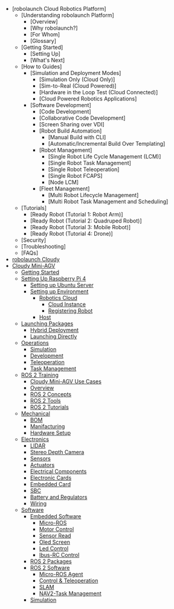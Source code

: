 - [robolaunch Cloud Robotics Platform]
    - [Understanding robolaunch Platform]
        - [Overview]
        - [Why robolaunch?]
        - [For Whom]
        - [Glossary]
    - [Getting Started]
        - [Setting Up]
        - [What's Next]
    - [How to Guides]
        - [Simulation and Deployment Modes]
            - [Simulation Only (Cloud Only)]
            - [Sim-to-Real (Cloud Powered)]
            - [Hardware in the Loop Test (Cloud Connected)]
            - [Cloud Powered Robotics Applications]
        - [Software Development]
            - [Code Development]
            - [Collaborative Code Development]
            - [Screen Sharing over VDI]
            - [Robot Build Automation]
                - [Manual Build with CLI]
                - [Automatic/Incremental Build Over Templating]
            - [Robot Management]
                - [Single Robot Life Cycle Management (LCM)]
                - [Single Robot Task Management]
                - [Single Robot Teleoperation]
                - [Single Robot FCAPS]
                - [Node LCM]
            - [Fleet Management]
                - [Multi Robot Lifecycle Management]
                - [Multi Robot Task Management and Scheduling]
    - [Tutorials]
        - [Ready Robot (Tutorial 1: Robot Arm)]
        - [Ready Robot (Tutorial 2: Quadruped Robot)]
        - [Ready Robot (Tutorial 3: Mobile Robot)]
        - [Ready Robot (Tutorial 4: Drone)]
    - [Security]
    - [Troubleshooting]
    - [FAQs]
- [robolaunch Cloudy](/)
- [Cloudy Mini-AGV](./mini-agv/)
    - [Getting Started](./mini-agv/getting-started.md)
    - [Setting Up Raspberry Pi 4](./mini-agv/raspberry-pi-4-setup/)
        - [Setting up Ubuntu Server](./mini-agv/raspberry-pi-4-setup/ubuntu.md)
        - [Setting up Environment](./mini-agv/raspberry-pi-4-setup/environment/)
            - [Robotics Cloud](./mini-agv/raspberry-pi-4-setup/environment/robotics-cloud/)
                - [Cloud Instance](./mini-agv/raspberry-pi-4-setup/environment/robotics-cloud/cloud-instance.md)
                - [Registering Robot](./mini-agv/raspberry-pi-4-setup/environment/robotics-cloud/physical-instance.md)
            - [Host](./mini-agv/raspberry-pi-4-setup/environment/host.md)
    - [Launching Packages](./mini-agv/launching/)
        - [Hybrid Deployment](./mini-agv/launching/hybrid.md)
        - [Launching Directly](./mini-agv/launching/direct.md)
    - [Operations](./mini-agv/operations/)
        - [Simulation](./mini-agv/operations/simulation.md)
        - [Development](./mini-agv/operations/development.md)
        - [Teleoperation](./mini-agv/operations/teleoperation.md)
        - [Task Management](./mini-agv/operations/task-management.md)
    - [ROS 2 Training](./mini-agv/learning/)
        - [Cloudy Mini-AGV Use Cases](./mini-agv/learning/use-case.md)
        - [Overview](./mini-agv/learning/warming-up.md)
        - [ROS 2 Concepts](./mini-agv/learning/ros2-concepts.md)
        - [ROS 2 Tools](./mini-agv/learning/ros2-tools.md)
        - [ROS 2 Tutorials](./mini-agv/learning/ros2-tutorials.md)
    - [Mechanical](./mini-agv/mechanical/)
        - [BOM](./mini-agv/mechanical/bom-mechanical.md)
        - [Manifacturing](./mini-agv/mechanical/manifacturing.md)
        - [Hardware Setup](./mini-agv/mechanical/hardware-setup.md)
    - [Electronics](./mini-agv/electronics/)
        - [LIDAR](./mini-agv/electronics/lidar.md)
        - [Stereo Depth Camera](./mini-agv/electronics/stereo.md)
        - [Sensors](./mini-agv/electronics/sensors.md)
        - [Actuators](./mini-agv/electronics/actuators.md)
        - [Electrical Components](./mini-agv/electronics/electrical-components.md)
        - [Electronic Cards](./mini-agv/electronics/electronic-cards.md)
        - [Embedded Card](./mini-agv/electronics/embedded-cards.md)
        - [SBC](./mini-agv/electronics/sbc.md)
        - [Battery and Regulators](./mini-agv/electronics/battery.md)
        - [Wiring](./mini-agv/electronics/wiring.md)
    - [Software](./mini-agv/software/)
        - [Embedded Software](./mini-agv/software/embedded/)
            - [Micro-ROS](./mini-agv/software/embedded/micro-ros.md)
            - [Motor Control](./mini-agv/software/embedded/motor-control.md)
            - [Sensor Read](./mini-agv/software/embedded/sensor-read.md)
            - [Oled Screen](./mini-agv/software/embedded/oled-screen.md)
            - [Led Control](./mini-agv/software/embedded/led-control.md)
            - [Ibus-RC Control](./mini-agv/software/embedded/ibus.md)
        - [ROS 2 Packages](./mini-agv/software/ros2-packages/)
        - [ROS 2 Software](./mini-agv/software/ros2-software/)
            - [Micro-ROS Agent](./mini-agv/software/ros2-software/micro-ros-agent.md)
            - [Control & Teleoperation](./mini-agv/software/ros2-software/ros-control.md)
            - [SLAM](./mini-agv/software/ros2-software/slam.md)
            - [NAV2-Task Management](./mini-agv/software/ros2-software/nav2.md)
        - [Simulation](./mini-agv/software/simulation/)